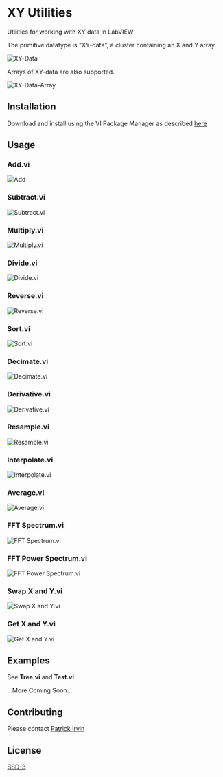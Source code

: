 # XY Utilities
Utilities for working with XY data in LabVIEW

The primitive datatype is "XY-data", a cluster containing an X and Y array.

![XY-Data](images/XY-Data.png)

Arrays of XY-data are also supported.

![XY-Data-Array](images/XY-Data-Array.png)

## Installation
Download and install using the VI Package Manager as described [here](https://levylabpitt.github.io/)

## Usage
### Add.vi

![Add](images/Add.vi.png)

### Subtract.vi

![Subtract.vi](images/Subtract.vi.png)

### Multiply.vi

![Multiply.vi](images/Multiply.vi.png)

### Divide.vi

![Divide.vi](images/Divide.vi.png)

### Reverse.vi

![Reverse.vi](images/Reverse.vi.png)

### Sort.vi

![Sort.vi](images/Sort.vi.png)

### Decimate.vi

![Decimate.vi](images/Decimate.vi.png)

### Derivative.vi

![Derivative.vi](images/Derivative.vi.png)

### Resample.vi

![Resample.vi](images/Resample.vi.png)

### Interpolate.vi

![Interpolate.vi](images/Interpolate.vi.png)

### Average.vi

![Average.vi](images/Average.vi.png)

### FFT Spectrum.vi

![FFT Spectrum.vi](images/FFT-Spectrum.vi.png)

### FFT Power Spectrum.vi

![FFT Power Spectrum.vi](images/FFT-Power-Spectrum.vi.png)

### Swap X and Y.vi

![Swap X and Y.vi](images/Swap-X-and-Y.vi.png)

### Get X and Y.vi

![Get X and Y.vi](images/Get-X-and-Y.vi.png)

## Examples
See **Tree.vi** and **Test.vi**

...More Coming Soon...

## Contributing
Please contact [Patrick Irvin](p.irvin@levylab.org)

## License
[BSD-3](https://opensource.org/licenses/BSD-3-Clause)
